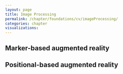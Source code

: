 ```yaml
---
layout: page
title: Image Processing
permalink: /chapter/foundations/cv/imageProcessing/
categories: chapter
visualizations:
---
```


## Marker-based augmented reality

## Positional-based augmented reality 
